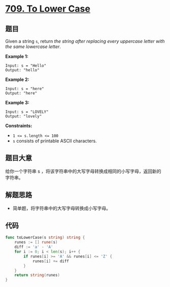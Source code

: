# [709. To Lower Case](https://leetcode.com/problems/to-lower-case/)


## 题目

Given a string `s`, return *the string after replacing every uppercase letter with the same lowercase letter*.

**Example 1:**

```
Input: s = "Hello"
Output: "hello"
```

**Example 2:**

```
Input: s = "here"
Output: "here"
```

**Example 3:**

```
Input: s = "LOVELY"
Output: "lovely"
```

**Constraints:**

- `1 <= s.length <= 100`
- `s` consists of printable ASCII characters.

## 题目大意

给你一个字符串 s ，将该字符串中的大写字母转换成相同的小写字母，返回新的字符串。

## 解题思路

- 简单题，将字符串中的大写字母转换成小写字母。

## 代码

```go
func toLowerCase(s string) string {
    runes := [] rune(s)
    diff := 'a' - 'A'
    for i := 0; i < len(s); i++ {
        if runes[i] >= 'A' && runes[i] <= 'Z' {
            runes[i] += diff
        }
    }
    return string(runes)
}
```